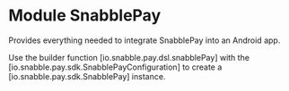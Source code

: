 # Module SnabblePay

Provides everything needed to integrate SnabblePay into an Android app.

Use the builder function [io.snabble.pay.dsl.snabblePay] with the
[io.snabble.pay.sdk.SnabblePayConfiguration] to create a [io.snabble.pay.sdk.SnabblePay] instance.
